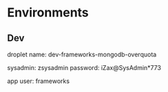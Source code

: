 # Environments

## Dev

droplet name: dev-frameworks-mongodb-overquota

sysadmin: zsysadmin
password: iZax@SysAdmin*773

app user: frameworks
